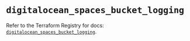 # `digitalocean_spaces_bucket_logging`

Refer to the Terraform Registry for docs: [`digitalocean_spaces_bucket_logging`](https://registry.terraform.io/providers/digitalocean/digitalocean/2.64.0/docs/resources/spaces_bucket_logging).
